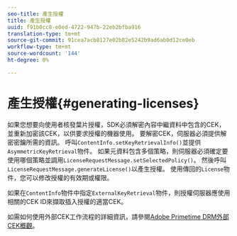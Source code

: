 ```yaml
---
seo-title: 產生授權
title: 產生授權
uuid: f91b0cc8-e0ed-4722-947b-22eb2bfba916
translation-type: tm+mt
source-git-commit: 91cea7acb8127e02b82e5242b9ad6ab0d12ce0eb
workflow-type: tm+mt
source-wordcount: '144'
ht-degree: 0%

---
```



# 產生授權{#generating-licenses}

如果您想要向使用者核發葉片授權，SDK必須解密內容中繼資料中包含的CEK，並重新加密該CEK，以供要求授權的機器使用。 要解密CEK，伺服器必須提供解密密鑰所需的資訊。 呼叫`ContentInfo.setKeyRetrievalInfo()`並提供`AsymmetricKeyRetrieval`物件。 如果元資料包含多個策略，則伺服器必須確定要使用哪個策略並調用`LicenseRequestMessage.setSelectedPolicy()`。 然後呼叫`LicenseRequestMessage.generateLicense()`以產生授權。 使用傳回的`License`物件，您可以修改授權的有效期或權限。

如果在`ContentInfo`物件中指定`ExternalKeyRetrieval`物件，則授權伺服器應使用相關的CEK ID來擷取插入授權的適當CEK。

如需如何使用外部CEK工作流程的詳細資訊，請參閱[Adobe Primetime DRM外部CEK概觀](../../../aaxs-drm-xkey-mgmt/aaxs-drm-using-external-cek-overview.md)。
